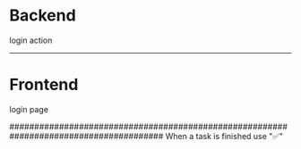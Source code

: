 # Backend

login action


_______________________________________________________________________________________

# Frontend

login page






#######################################################################################
When a task is finished use "✅"